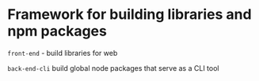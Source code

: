 # Framework for building libraries and npm packages

`front-end` - build libraries for web

`back-end-cli` build global node packages that serve as a CLI tool
